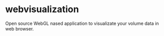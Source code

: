 # webvisualization
Open source WebGL nased application to visualizate your volume data in web browser. 
